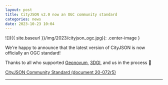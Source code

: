 ```yaml
---
layout: post
title: CityJSON v2.0 now an OGC community standard
categories: news
date: 2023-10-23 10:04
---
```


![]({{ site.baseurl }}/img/2023/cityjson_ogc.jpg){: .center-image }

We're happy to announce that the latest version of CityJSON is now officially an OGC standard!

Thanks to all who supported [Geonovum](https://www.geonovum.nl), [3DGI](https://3dgi.xyz), and us in the process 🙏

[<i class="fas fa-external-link-alt"></i> CityJSON Community Standard (document 20-072r5)](https://docs.ogc.org/cs/20-072r5/20-072r5.html)

- - - 




